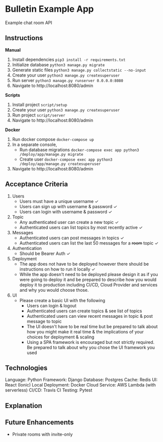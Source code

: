 Bulletin Example App
====================

Example chat room API


Instructions
------------

**Manual**

1. Install dependencies `pip3 install -r requirements.txt`
2. Initialize database `python3 manage.py migrate`
3. Generate static files `python3 manage.py collectstatic --no-input`
4. Create your user `python3 manage.py createsuperuser`
5. Run server `python3 manage.py runserver 0.0.0.0:8080`
6. Navigate to http://localhost:8080/admin

**Scripts**

1. Install project `script/setup`
2. Create your user `python3 manage.py createsuperuser`
3. Run project `script/server`
4. Navigate to http://localhost:8080/admin

**Docker**

1. Run docker compose `docker-compose up`
2. In a separate console,
    - Run database migrations `docker-compose exec app python3 /deploy/app/manage.py migrate`
    - Create user `docker-compose exec app python3 /deploy/app/manage.py createsuperuser`
3. Navigate to http://localhost:8080/admin


Acceptance Criteria
-------------------

1. Users
    * Users must have a unique username ✓
    * Users can sign up with username & password ✓
    * Users can login with username & password ✓
2. Topic
    * Any authenticated user can create a new topic ✓
    * Authenticated users can list topics by most recently active ✓
3. Messages
    * Authenticated users can post messages in topics ✓
    * Authenticated users can list the last 50 messages for a ~~room~~ topic ✓
4. Authentication
    * Should be Bearer Auth ✓
5. Deployment
    * The app does not have to be deployed however there should be instructions on how to run it locally ✓
    * While the app doesn't need to be deployed please design it as if you were going to deploy it and be prepared to describe how you would deploy it to production including CI/CD, Cloud Provider and services and why you would choose those.
6. UI
    * Please create a basic UI with the following
        * Users can login & logout
        * Authenticated users can create topics & see list of topics
        * Authenticated users can view recent messages in topic & post message to topic
        * The UI doesn't have to be real time but be prepared to talk about how you might make it real time & the implications of your choices for deployment & scaling
        * Using a SPA framework is encouraged but not strictly required. Be prepared to talk about why you chose the UI framework you used
        
        
Technologies
------------

Language: Python
Framework: Django
Database: Postgres
Cache: Redis
UI: React (Ionic)
Local Deployment: Docker
Cloud Service: AWS Lambda (with serverless)
CI/CD: Travis CI
Testing: Pytest


Explanation
-----------



Future Enhancements
-------------------

- Private rooms with invite-only